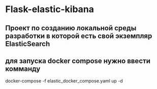 # Flask-elastic-kibana
## Проект по созданию локальной среды разработки  в которой есть свой экземпляр ElasticSearch
## для запуска docker compose  нужно ввести комманду 
docker-compose -f elastic_docker_compose.yaml up -d 
